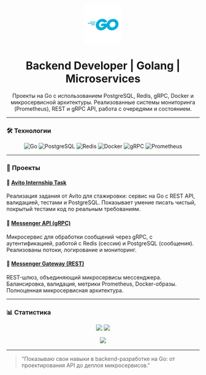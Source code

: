 <p align="center">
  <img width="100" src="https://raw.githubusercontent.com/github/explore/80688e429a7d4ef2fca1e82350fe8e3517d3494d/topics/go/go.png" alt="Go logo"/>
</p>

<h1 align="center">Backend Developer | Golang | Microservices</h1>

<p align="center">
  Проекты на Go с использованием PostgreSQL, Redis, gRPC, Docker и микросервисной архитектуры.  
  Реализованные системы мониторинга (Prometheus), REST и gRPC API, работа с очередями и состоянием.
</p>

---

### 🛠️ Технологии
<p align="center">
  <img src="https://img.shields.io/badge/Go-00ADD8?style=for-the-badge&logo=go&logoColor=white" alt="Go"/>
  <img src="https://img.shields.io/badge/PostgreSQL-316192?style=for-the-badge&logo=postgresql&logoColor=white" alt="PostgreSQL"/>
  <img src="https://img.shields.io/badge/Redis-DC382D?style=for-the-badge&logo=redis&logoColor=white" alt="Redis"/>
  <img src="https://img.shields.io/badge/Docker-2496ED?style=for-the-badge&logo=docker&logoColor=white" alt="Docker"/>
  <img src="https://img.shields.io/badge/gRPC-7959C4?style=for-the-badge&logo=grpc&logoColor=white" alt="gRPC"/>
  <img src="https://img.shields.io/badge/Prometheus-E6522C?style=for-the-badge&logo=prometheus&logoColor=white" alt="Prometheus"/>
</p>

---

### 🚀 Проекты

#### 📌 [Avito Internship Task](https://github.com/твой-юзер/avito-task)
Реализация задания от Avito для стажировки: сервис на Go с REST API, валидацией, тестами и PostgreSQL. Показывает умение писать чистый, покрытый тестами код по реальным требованиям.

#### 📌 [Messenger API (gRPC)](https://github.com/твой-юзер/messenger-grpc)
Микросервис для обработки сообщений через gRPC, с аутентификацией, работой с Redis (сессии) и PostgreSQL (сообщения). Реализованы потоки, логирование и мониторинг.

#### 📌 [Messenger Gateway (REST)](https://github.com/твой-юзер/messenger-gateway)
REST-шлюз, объединяющий микросервисы мессенджера. Балансировка, валидация, метрики Prometheus, Docker-образы. Полноценная микросервисная архитектура.

---

### 📊 Статистика

<p align="center">
  <img src="https://github-readme-stats.vercel.app/api?username=твой-юзер&show_icons=true&theme=radical&hide_border=true" width="48%"/>
  <img src="https://github-readme-stats.vercel.app/api/top-langs/?username=твой-юзер&layout=compact&theme=radical&hide_border=true" width="48%"/>
</p>

<p align="center">
  <img src="https://github-readme-streak-stats.herokuapp.com/?user=твой-юзер&theme=radical&hide_border=true" />
</p>

---

> "Показываю свои навыки в backend-разработке на Go: от проектирования API до деплоя микросервисов."
